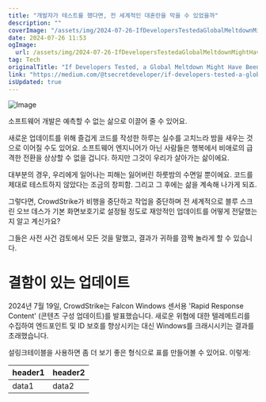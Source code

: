 ```yaml
---
title: "개발자가 테스트를 했다면, 전 세계적인 대혼란을 막을 수 있었을까"
description: ""
coverImage: "/assets/img/2024-07-26-IfDevelopersTestedaGlobalMeltdownMightHaveBeenAverted_0.png"
date: 2024-07-26 11:53
ogImage:
  url: /assets/img/2024-07-26-IfDevelopersTestedaGlobalMeltdownMightHaveBeenAverted_0.png
tag: Tech
originalTitle: "If Developers Tested, a Global Meltdown Might Have Been Averted"
link: "https://medium.com/@tsecretdeveloper/if-developers-tested-a-global-meltdown-might-have-been-averted-d9cbbfa40cc4"
isUpdated: true
---
```


![Image](/assets/img/2024-07-26-IfDevelopersTestedaGlobalMeltdownMightHaveBeenAverted_0.png)

소프트웨어 개발은 예측할 수 없는 삶으로 이끌어 줄 수 있어요.

새로운 업데이트를 위해 즐겁게 코드를 작성한 하루는 실수를 고치느라 밤을 새우는 것으로 이어질 수도 있어요. 소프트웨어 엔지니어가 아닌 사람들은 행복에서 비애로의 급격한 전환을 상상할 수 없을 겁니다. 하지만 그것이 우리가 살아가는 삶이에요.

대부분의 경우, 우리에게 일어나는 피해는 잃어버린 하룻밤의 수면일 뿐이에요. 코드를 제대로 테스트하지 않았다는 조금의 창피함. 그리고 그 후에는 삶을 계속해 나가게 되죠.

<div class="content-ad"></div>

그렇다면, CrowdStrike가 비행을 중단하고 작업을 중단하며 전 세계적으로 블루 스크린 오브 데스가 기본 화면보호기로 설정될 정도로 재앙적인 업데이트를 어떻게 전달했는지 알고 계신가요?

그들은 사전 사건 검토에서 모든 것을 말했고, 결과가 귀하를 깜짝 놀라게 할 수 있습니다.

# 결함이 있는 업데이트

2024년 7월 19일, CrowdStrike는 Falcon Windows 센서용 'Rapid Response Content' (콘텐츠 구성 업데이트)를 발표했습니다. 새로운 위협에 대한 텔레메트리를 수집하여 엔드포인트 및 ID 보호를 향상시키는 대신 Windows를 크래시시키는 결과를 초래했습니다.

<div class="content-ad"></div>

설링크테이블을 사용하면 좀 더 보기 좋은 형식으로 표를 만들어볼 수 있어요. 이렇게:

| header1 | header2 |
| ------- | ------- |
| data1   | data2   |
